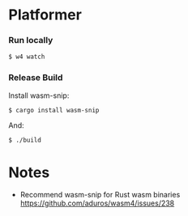 # Platformer

### Run locally

```bash
$ w4 watch
```

### Release Build

Install wasm-snip:

```
$ cargo install wasm-snip
```

And:

```bash
$ ./build
```

# Notes

- Recommend wasm-snip for Rust wasm binaries https://github.com/aduros/wasm4/issues/238
